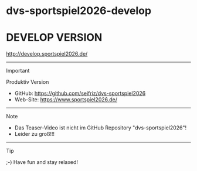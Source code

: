 # dvs-sportspiel2026-develop

# DEVELOP VERSION

http://develop.sportspiel2026.de/

---------------------------------------------------------------------
> [!IMPORTANT]
> Produktiv Version
> - GitHub: https://github.com/seifriz/dvs-sportspiel2026
> - Web-Site: https://www.sportspiel2026.de/
---------------------------------------------------------------------
> [!NOTE]
> - Das Teaser-Video ist nicht im GitHub Repository "dvs-sportspiel2026"!
> - Leider zu groß!!!
---------------------------------------------------------------------
> [!TIP]
> ;-) Have fun and stay relaxed!
